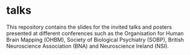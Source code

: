 # talks

This repository contains the slides for the invited talks and posters presented at different conferences such as the Organisation for Human Brain Mapping (OHBM), Society of Biological Psychiatry (SOBP), British Neuroscience Association (BNA) and Neuroscience Ireland (NSI).
